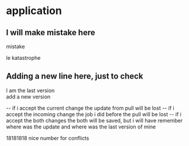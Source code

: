 # application

## I will make mistake here

mistake <!-- --i have typo -->

le katastrophe

## Adding a new line here, just to check

I am the last version <br>
add a new version

-- if i accept the current change the update from pull will be lost
-- if i accept the incoming change the job i did before the pull will be lost
-- if i accept the both changes the both will be saved, but i will have remember where was the update and where was the last version of mine

18181818 nice number for conflicts

